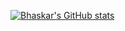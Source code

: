 [![Bhaskar's GitHub stats](https://github-readme-stats.vercel.app/api?username=vaskrneup&count_private=true&show_icons=true&theme=github_dark)](https://github.com/vaskrneup)
